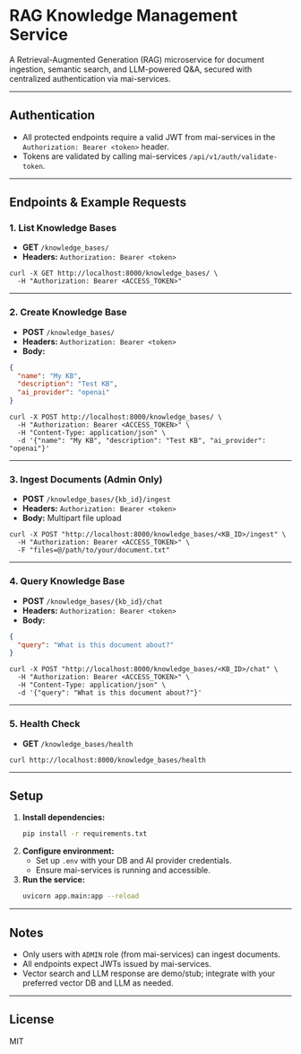 # RAG Knowledge Management Service

A Retrieval-Augmented Generation (RAG) microservice for document ingestion, semantic search, and LLM-powered Q&A, secured with centralized authentication via mai-services.

---

## **Authentication**
- All protected endpoints require a valid JWT from mai-services in the `Authorization: Bearer <token>` header.
- Tokens are validated by calling mai-services `/api/v1/auth/validate-token`.

---

## **Endpoints & Example Requests**

### 1. **List Knowledge Bases**
- **GET** `/knowledge_bases/`
- **Headers:** `Authorization: Bearer <token>`

```
curl -X GET http://localhost:8000/knowledge_bases/ \
  -H "Authorization: Bearer <ACCESS_TOKEN>"
```

---

### 2. **Create Knowledge Base**
- **POST** `/knowledge_bases/`
- **Headers:** `Authorization: Bearer <token>`
- **Body:**
```json
{
  "name": "My KB",
  "description": "Test KB",
  "ai_provider": "openai"
}
```

```
curl -X POST http://localhost:8000/knowledge_bases/ \
  -H "Authorization: Bearer <ACCESS_TOKEN>" \
  -H "Content-Type: application/json" \
  -d '{"name": "My KB", "description": "Test KB", "ai_provider": "openai"}'
```

---

### 3. **Ingest Documents (Admin Only)**
- **POST** `/knowledge_bases/{kb_id}/ingest`
- **Headers:** `Authorization: Bearer <token>`
- **Body:** Multipart file upload

```
curl -X POST "http://localhost:8000/knowledge_bases/<KB_ID>/ingest" \
  -H "Authorization: Bearer <ACCESS_TOKEN>" \
  -F "files=@/path/to/your/document.txt"
```

---

### 4. **Query Knowledge Base**
- **POST** `/knowledge_bases/{kb_id}/chat`
- **Headers:** `Authorization: Bearer <token>`
- **Body:**
```json
{
  "query": "What is this document about?"
}
```

```
curl -X POST "http://localhost:8000/knowledge_bases/<KB_ID>/chat" \
  -H "Authorization: Bearer <ACCESS_TOKEN>" \
  -H "Content-Type: application/json" \
  -d '{"query": "What is this document about?"}'
```

---

### 5. **Health Check**
- **GET** `/knowledge_bases/health`

```
curl http://localhost:8000/knowledge_bases/health
```

---

## **Setup**

1. **Install dependencies:**
   ```bash
   pip install -r requirements.txt
   ```
2. **Configure environment:**
   - Set up `.env` with your DB and AI provider credentials.
   - Ensure mai-services is running and accessible.
3. **Run the service:**
   ```bash
   uvicorn app.main:app --reload
   ```

---

## **Notes**
- Only users with `ADMIN` role (from mai-services) can ingest documents.
- All endpoints expect JWTs issued by mai-services.
- Vector search and LLM response are demo/stub; integrate with your preferred vector DB and LLM as needed.

---

## **License**
MIT
